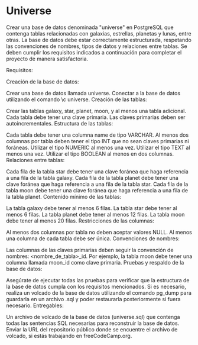 # Universe

Crear una base de datos denominada "universe" en PostgreSQL que contenga tablas relacionadas con galaxias, estrellas, planetas y lunas, entre otras. La base de datos debe estar correctamente estructurada, respetando las convenciones de nombres, tipos de datos y relaciones entre tablas. Se deben cumplir los requisitos indicados a continuación para completar el proyecto de manera satisfactoria.

Requisitos:

Creación de la base de datos:

Crear una base de datos llamada universe.
Conectar a la base de datos utilizando el comando \c universe.
Creación de las tablas:

Crear las tablas galaxy, star, planet, moon, y al menos una tabla adicional.
Cada tabla debe tener una clave primaria.
Las claves primarias deben ser autoincrementales.
Estructura de las tablas:

Cada tabla debe tener una columna name de tipo VARCHAR.
Al menos dos columnas por tabla deben tener el tipo INT que no sean claves primarias ni foráneas.
Utilizar el tipo NUMERIC al menos una vez.
Utilizar el tipo TEXT al menos una vez.
Utilizar el tipo BOOLEAN al menos en dos columnas.
Relaciones entre tablas:

Cada fila de la tabla star debe tener una clave foránea que haga referencia a una fila de la tabla galaxy.
Cada fila de la tabla planet debe tener una clave foránea que haga referencia a una fila de la tabla star.
Cada fila de la tabla moon debe tener una clave foránea que haga referencia a una fila de la tabla planet.
Contenido mínimo de las tablas:

La tabla galaxy debe tener al menos 6 filas.
La tabla star debe tener al menos 6 filas.
La tabla planet debe tener al menos 12 filas.
La tabla moon debe tener al menos 20 filas.
Restricciones de las columnas:

Al menos dos columnas por tabla no deben aceptar valores NULL.
Al menos una columna de cada tabla debe ser única.
Convenciones de nombres:

Las columnas de las claves primarias deben seguir la convención de nombres: <nombre_de_tabla>_id. Por ejemplo, la tabla moon debe tener una columna llamada moon_id como clave primaria.
Pruebas y respaldo de la base de datos:

Asegúrate de ejecutar todas las pruebas para verificar que la estructura de la base de datos cumpla con los requisitos mencionados.
Si es necesario, realiza un volcado de la base de datos utilizando el comando pg_dump para guardarla en un archivo .sql y poder restaurarla posteriormente si fuera necesario.
Entregables:

Un archivo de volcado de la base de datos (universe.sql) que contenga todas las sentencias SQL necesarias para reconstruir la base de datos.
Enviar la URL del repositorio público donde se encuentre el archivo de volcado, si estás trabajando en freeCodeCamp.org.
